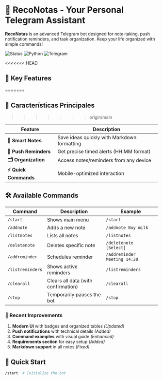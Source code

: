 # 📝 RecoNotas - Your Personal Telegram Assistant  

**RecoNotas** is an advanced Telegram bot designed for note-taking, push notification reminders, and task organization. Keep your life organized with simple commands!

![Status](https://img.shields.io/badge/Status-Active-brightgreen) 
![Python](https://img.shields.io/badge/Python-3.8%2B-blue)
![Telegram](https://img.shields.io/badge/Telegram-Bot_API-26A5E4)

<<<<<<< HEAD
## 🌟 Key Features  
=======

## 🌟 Características Principales  
>>>>>>> origin/main

| Feature               | Description                                  |
|-----------------------|----------------------------------------------|
| **📝 Smart Notes**    | Save ideas quickly with Markdown formatting  |
| **🔔 Push Reminders** | Get precise timed alerts (HH:MM format)      |
| **🗂 Organization**   | Access notes/reminders from any device       |
| **⚡ Quick Commands** | Mobile-optimized interaction                 |

## 🛠 Available Commands  

| Command            | Description                          | Example                     |
|--------------------|--------------------------------------|-----------------------------|
| `/start`           | Shows main menu                      | `/start`                    |
| `/addnote`         | Adds a new note                      | `/addnote Buy milk`         |
| `/listnotes`       | Lists all notes                      | `/listnotes`                |
| `/deletenote`      | Deletes specific note                | `/deletenote [Select]`      |
| `/addreminder`     | Schedules reminder                   | `/addreminder Meeting 14:30`|
| `/listreminders`   | Shows active reminders               | `/listreminders`            |
| `/clearall`        | Clears all data (with confirmation)  | `/clearall`                 |
| `/stop`            | Temporarily pauses the bot           | `/stop`                     |

### 🔄 Recent Improvements

1. **Modern UI** with badges and organized tables *(Updated)*  
2. **Push notifications** with technical details *(Added)*  
3. **Command examples** with visual guide *(Enhanced)*  
4. **Requirements section** for easy setup *(Added)*  
5. **Markdown support** in all notes *(Fixed)*  

## 🚀 Quick Start

```bash
/start  # Initialize the bot

